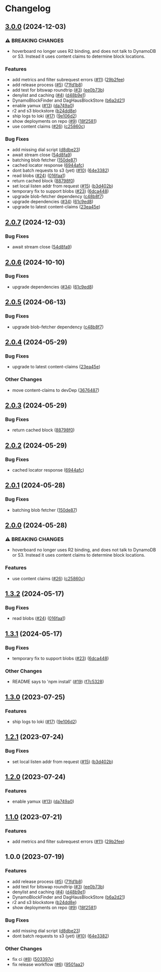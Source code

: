 # Changelog

## [3.0.0](https://github.com/storacha/hoverboard/compare/v2.0.7...v3.0.0) (2024-12-03)


### ⚠ BREAKING CHANGES

* hoverboard no longer uses R2 binding, and does not talk to DynamoDB or S3. Instead it uses content claims to determine block locations.

### Features

* add metrics and filter subrequest errors ([#11](https://github.com/storacha/hoverboard/issues/11)) ([29b2fee](https://github.com/storacha/hoverboard/commit/29b2fee5aa955f64867af1941da589d227b04846))
* add release process ([#5](https://github.com/storacha/hoverboard/issues/5)) ([71fd1b8](https://github.com/storacha/hoverboard/commit/71fd1b87362ed6ed308ac9514c05d2e2a03c4092))
* add test for bitswap roundtrip ([#3](https://github.com/storacha/hoverboard/issues/3)) ([ee0b73b](https://github.com/storacha/hoverboard/commit/ee0b73b1db76d0b3d53ca2df48e613b680aaddc6))
* denylist and caching ([#4](https://github.com/storacha/hoverboard/issues/4)) ([d48b9e1](https://github.com/storacha/hoverboard/commit/d48b9e118987de149f56f85b00440d0849d524d6))
* DynamoBlockFinder and DagHausBlockStore ([b6a2d21](https://github.com/storacha/hoverboard/commit/b6a2d2112ffb40c7bba747aa9713af18c7996cc9))
* enable yamux ([#13](https://github.com/storacha/hoverboard/issues/13)) ([da749a0](https://github.com/storacha/hoverboard/commit/da749a0f78b4944851aabeebc39390c1f8224640))
* r2 and s3 blockstore ([b24dd8e](https://github.com/storacha/hoverboard/commit/b24dd8e769b024fce73a4c7f618d8309c6d92b6f))
* ship logs to loki ([#17](https://github.com/storacha/hoverboard/issues/17)) ([9e106d2](https://github.com/storacha/hoverboard/commit/9e106d25c8a50b0cf7df3fd6a4b9ca82758b426b))
* show deployments on repo ([#9](https://github.com/storacha/hoverboard/issues/9)) ([18f2581](https://github.com/storacha/hoverboard/commit/18f2581571435ae090f6a26b57e896498f314061))
* use content claims ([#26](https://github.com/storacha/hoverboard/issues/26)) ([c25860c](https://github.com/storacha/hoverboard/commit/c25860c31ca41f328468c034c42cd8b75182c466))


### Bug Fixes

* add missing dial script ([d8dbe23](https://github.com/storacha/hoverboard/commit/d8dbe23e0c437ca59d6c4d59a087b1f8a3cd5e4e))
* await stream close ([54d8fa9](https://github.com/storacha/hoverboard/commit/54d8fa934e88ef5833d2359e57c4926fbf1457ae))
* batching blob fetcher ([150de87](https://github.com/storacha/hoverboard/commit/150de874596922f451a610c63a831ea83499266a))
* cached locator response ([6944afc](https://github.com/storacha/hoverboard/commit/6944afcc6db8c43696fa03eb2973f4abd98c7f06))
* dont batch requests to s3 (yet) ([#10](https://github.com/storacha/hoverboard/issues/10)) ([64e3382](https://github.com/storacha/hoverboard/commit/64e3382ac1bfba9c177f3aec34508271d26f714c))
* read blobs ([#24](https://github.com/storacha/hoverboard/issues/24)) ([016faa1](https://github.com/storacha/hoverboard/commit/016faa198bae483a7087252806fe8ef203e3e242))
* return cached block ([88798f0](https://github.com/storacha/hoverboard/commit/88798f0508fa2aeb42523f3f14835f2f91035bf3))
* set local listen addr from request ([#15](https://github.com/storacha/hoverboard/issues/15)) ([b3d402b](https://github.com/storacha/hoverboard/commit/b3d402ba84889b4926b92e4a802bbeade03eded6))
* temporary fix to support blobs ([#23](https://github.com/storacha/hoverboard/issues/23)) ([6dca448](https://github.com/storacha/hoverboard/commit/6dca448dbb507dfa2a98b95451a0ae2ff15587fb))
* upgrade blob-fetcher dependency ([c48b8f7](https://github.com/storacha/hoverboard/commit/c48b8f75be2b56583ecfdd6114bb53970c80b0b5))
* upgrade dependencies ([#34](https://github.com/storacha/hoverboard/issues/34)) ([61c9ed8](https://github.com/storacha/hoverboard/commit/61c9ed85ba8cb485582d3c9dbd92b5d07440c5f8))
* upgrade to latest content-claims ([23ea45e](https://github.com/storacha/hoverboard/commit/23ea45e489ec51551da6ad81bdfd8026b2085289))

## [2.0.7](https://github.com/storacha/hoverboard/compare/v2.0.6...v2.0.7) (2024-12-03)


### Bug Fixes

* await stream close ([54d8fa9](https://github.com/storacha/hoverboard/commit/54d8fa934e88ef5833d2359e57c4926fbf1457ae))

## [2.0.6](https://github.com/storacha/hoverboard/compare/v2.0.5...v2.0.6) (2024-10-10)


### Bug Fixes

* upgrade dependencies ([#34](https://github.com/storacha/hoverboard/issues/34)) ([61c9ed8](https://github.com/storacha/hoverboard/commit/61c9ed85ba8cb485582d3c9dbd92b5d07440c5f8))

## [2.0.5](https://github.com/web3-storage/hoverboard/compare/v2.0.4...v2.0.5) (2024-06-13)


### Bug Fixes

* upgrade blob-fetcher dependency ([c48b8f7](https://github.com/web3-storage/hoverboard/commit/c48b8f75be2b56583ecfdd6114bb53970c80b0b5))

## [2.0.4](https://github.com/web3-storage/hoverboard/compare/v2.0.3...v2.0.4) (2024-05-29)


### Bug Fixes

* upgrade to latest content-claims ([23ea45e](https://github.com/web3-storage/hoverboard/commit/23ea45e489ec51551da6ad81bdfd8026b2085289))


### Other Changes

* move content-claims to devDep ([3676487](https://github.com/web3-storage/hoverboard/commit/3676487d2a61247c012781a5a7d2ea45887aa340))

## [2.0.3](https://github.com/web3-storage/hoverboard/compare/v2.0.2...v2.0.3) (2024-05-29)


### Bug Fixes

* return cached block ([88798f0](https://github.com/web3-storage/hoverboard/commit/88798f0508fa2aeb42523f3f14835f2f91035bf3))

## [2.0.2](https://github.com/web3-storage/hoverboard/compare/v2.0.1...v2.0.2) (2024-05-29)


### Bug Fixes

* cached locator response ([6944afc](https://github.com/web3-storage/hoverboard/commit/6944afcc6db8c43696fa03eb2973f4abd98c7f06))

## [2.0.1](https://github.com/web3-storage/hoverboard/compare/v2.0.0...v2.0.1) (2024-05-28)


### Bug Fixes

* batching blob fetcher ([150de87](https://github.com/web3-storage/hoverboard/commit/150de874596922f451a610c63a831ea83499266a))

## [2.0.0](https://github.com/web3-storage/hoverboard/compare/v1.3.2...v2.0.0) (2024-05-28)


### ⚠ BREAKING CHANGES

* hoverboard no longer uses R2 binding, and does not talk to DynamoDB or S3. Instead it uses content claims to determine block locations.

### Features

* use content claims ([#26](https://github.com/web3-storage/hoverboard/issues/26)) ([c25860c](https://github.com/web3-storage/hoverboard/commit/c25860c31ca41f328468c034c42cd8b75182c466))

## [1.3.2](https://github.com/web3-storage/hoverboard/compare/v1.3.1...v1.3.2) (2024-05-17)


### Bug Fixes

* read blobs ([#24](https://github.com/web3-storage/hoverboard/issues/24)) ([016faa1](https://github.com/web3-storage/hoverboard/commit/016faa198bae483a7087252806fe8ef203e3e242))

## [1.3.1](https://github.com/web3-storage/hoverboard/compare/v1.3.0...v1.3.1) (2024-05-17)


### Bug Fixes

* temporary fix to support blobs ([#23](https://github.com/web3-storage/hoverboard/issues/23)) ([6dca448](https://github.com/web3-storage/hoverboard/commit/6dca448dbb507dfa2a98b95451a0ae2ff15587fb))


### Other Changes

* README says to 'npm install' ([#19](https://github.com/web3-storage/hoverboard/issues/19)) ([f7c5328](https://github.com/web3-storage/hoverboard/commit/f7c5328fa14c567482a3dc9f039bc4bc18d4ff87))

## [1.3.0](https://github.com/web3-storage/hoverboard/compare/v1.2.1...v1.3.0) (2023-07-25)


### Features

* ship logs to loki ([#17](https://github.com/web3-storage/hoverboard/issues/17)) ([9e106d2](https://github.com/web3-storage/hoverboard/commit/9e106d25c8a50b0cf7df3fd6a4b9ca82758b426b))

## [1.2.1](https://github.com/web3-storage/hoverboard/compare/v1.2.0...v1.2.1) (2023-07-24)


### Bug Fixes

* set local listen addr from request ([#15](https://github.com/web3-storage/hoverboard/issues/15)) ([b3d402b](https://github.com/web3-storage/hoverboard/commit/b3d402ba84889b4926b92e4a802bbeade03eded6))

## [1.2.0](https://github.com/web3-storage/hoverboard/compare/v1.1.0...v1.2.0) (2023-07-24)


### Features

* enable yamux ([#13](https://github.com/web3-storage/hoverboard/issues/13)) ([da749a0](https://github.com/web3-storage/hoverboard/commit/da749a0f78b4944851aabeebc39390c1f8224640))

## [1.1.0](https://github.com/web3-storage/hoverboard/compare/v1.0.0...v1.1.0) (2023-07-21)


### Features

* add metrics and filter subrequest errors ([#11](https://github.com/web3-storage/hoverboard/issues/11)) ([29b2fee](https://github.com/web3-storage/hoverboard/commit/29b2fee5aa955f64867af1941da589d227b04846))

## 1.0.0 (2023-07-19)


### Features

* add release process ([#5](https://github.com/web3-storage/hoverboard/issues/5)) ([71fd1b8](https://github.com/web3-storage/hoverboard/commit/71fd1b87362ed6ed308ac9514c05d2e2a03c4092))
* add test for bitswap roundtrip ([#3](https://github.com/web3-storage/hoverboard/issues/3)) ([ee0b73b](https://github.com/web3-storage/hoverboard/commit/ee0b73b1db76d0b3d53ca2df48e613b680aaddc6))
* denylist and caching ([#4](https://github.com/web3-storage/hoverboard/issues/4)) ([d48b9e1](https://github.com/web3-storage/hoverboard/commit/d48b9e118987de149f56f85b00440d0849d524d6))
* DynamoBlockFinder and DagHausBlockStore ([b6a2d21](https://github.com/web3-storage/hoverboard/commit/b6a2d2112ffb40c7bba747aa9713af18c7996cc9))
* r2 and s3 blockstore ([b24dd8e](https://github.com/web3-storage/hoverboard/commit/b24dd8e769b024fce73a4c7f618d8309c6d92b6f))
* show deployments on repo ([#9](https://github.com/web3-storage/hoverboard/issues/9)) ([18f2581](https://github.com/web3-storage/hoverboard/commit/18f2581571435ae090f6a26b57e896498f314061))


### Bug Fixes

* add missing dial script ([d8dbe23](https://github.com/web3-storage/hoverboard/commit/d8dbe23e0c437ca59d6c4d59a087b1f8a3cd5e4e))
* dont batch requests to s3 (yet) ([#10](https://github.com/web3-storage/hoverboard/issues/10)) ([64e3382](https://github.com/web3-storage/hoverboard/commit/64e3382ac1bfba9c177f3aec34508271d26f714c))


### Other Changes

* fix ci ([#8](https://github.com/web3-storage/hoverboard/issues/8)) ([503397c](https://github.com/web3-storage/hoverboard/commit/503397c0c0580fb56190bdead519a0009e5d7bd3))
* fix release workflow ([#6](https://github.com/web3-storage/hoverboard/issues/6)) ([9501aa2](https://github.com/web3-storage/hoverboard/commit/9501aa2add1f1903855b8c23d981a6d455d6cff0))
